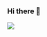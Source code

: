 ### Hi there 👋

<img align="center" src="https://github-readme-stats.vercel.app/api/top-langs/?username=nish33&theme=github_dark&layout=compact&hide_border=true" />
